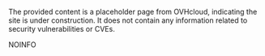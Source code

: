 The provided content is a placeholder page from OVHcloud, indicating the site is under construction. It does not contain any information related to security vulnerabilities or CVEs.

NOINFO